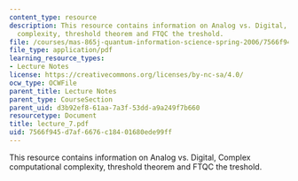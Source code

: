 ```yaml
---
content_type: resource
description: This resource contains information on Analog vs. Digital, Complex computational
  complexity, threshold theorem and FTQC the treshold.
file: /courses/mas-865j-quantum-information-science-spring-2006/7566f945d7af6676c18401680ede99ff_lecture_7.pdf
file_type: application/pdf
learning_resource_types:
- Lecture Notes
license: https://creativecommons.org/licenses/by-nc-sa/4.0/
ocw_type: OCWFile
parent_title: Lecture Notes
parent_type: CourseSection
parent_uid: d3b92ef8-61aa-7a3f-53dd-a9a249f7b660
resourcetype: Document
title: lecture_7.pdf
uid: 7566f945-d7af-6676-c184-01680ede99ff
---
```

This resource contains information on Analog vs. Digital, Complex computational complexity, threshold theorem and FTQC the treshold.